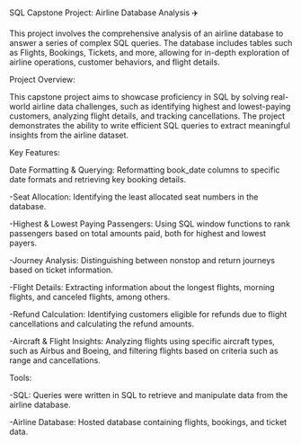 SQL Capstone Project: Airline Database Analysis ✈️

This project involves the comprehensive analysis of an airline database to answer a series of complex SQL queries. The database includes tables such as Flights, Bookings, Tickets, and more, allowing for in-depth exploration of airline operations, customer behaviors, and flight details.



Project Overview:

This capstone project aims to showcase proficiency in SQL by solving real-world airline data challenges, such as identifying highest and lowest-paying customers, analyzing flight details, and tracking cancellations. The project demonstrates the ability to write efficient SQL queries to extract meaningful insights from the airline dataset.



Key Features:

Date Formatting & Querying: Reformatting book_date columns to specific date formats and retrieving key booking details.

-Seat Allocation: Identifying the least allocated seat numbers in the database.

-Highest & Lowest Paying Passengers: Using SQL window functions to rank passengers based on total amounts paid, both for highest and lowest payers.

-Journey Analysis: Distinguishing between nonstop and return journeys based on ticket information.

-Flight Details: Extracting information about the longest flights, morning flights, and canceled flights, among others.

-Refund Calculation: Identifying customers eligible for refunds due to flight cancellations and calculating the refund amounts.

-Aircraft & Flight Insights: Analyzing flights using specific aircraft types, such as Airbus and Boeing, and filtering flights based on criteria such as range and cancellations.



Tools:

-SQL: Queries were written in SQL to retrieve and manipulate data from the airline database.

-Airline Database: Hosted database containing flights, bookings, and ticket data.
